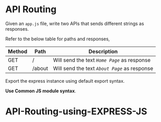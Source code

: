 # API Routing

Given an `app.js` file, write two APIs that sends different strings as responses.

Refer to the below table for paths and responses,

| Method | Path   | Description                                        |
| ------ | ------ | -------------------------------------------------- |
| GET    | /      | Will send the text <i>`Home Page`</i> as response  |
| GET    | /about | Will send the text <i>`About Page`</i> as response |

Export the express instance using default export syntax.

<b>Use Common JS module syntax</b>.
# API-Routing-using-EXPRESS-JS

